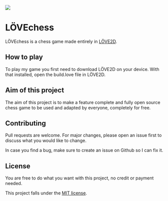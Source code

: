 ![](LÖVEchess_preview)

# LÖVEchess

LÖVEchess is a chess game made entirely in [LÖVE2D](https://love2d.org/).

## How to play

To play my game you first need to download LÖVE2D on your device. With that installed, open the build.love file in LÖVE2D.

## Aim of this project

The aim of this project is to make a feature complete and fully open source chess game to be used and adapted by everyone, completely for free.

## Contributing

Pull requests are welcome. For major changes, please open an issue first to discuss what you would like to change.

In case you find a bug, make sure to create an issue on Github so I can fix it.

## License

You are free to do what you want with this project, no credit or payment needed.

This project falls under the [MIT license](https://choosealicense.com/licenses/mit/).
